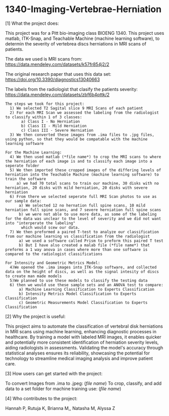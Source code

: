 # 1340-Imaging-Vertebrae-Herniation

[1] What the project does:

  This project was for a Pitt bio-imaging class BIOENG 1340. This project uses matlab, ITK-Snap, and Teachable Machine (machine learning software), to determin the severity of vertebrea      discs herniations in MRI scans of patients.  

  The data we used is MRI scans from: https://data.mendeley.com/datasets/k57fr854j2/2 
  
  The original research paper that uses this data set: https://doi.org/10.3390/diagnostics13040663 
  
  The labels from the radiologist that clasify the patients severity: https://data.mendeley.com/datasets/zbf6b4pttk/2

    The steps we took for this project:
      1) We selected T2 Sagital slice 9 MRI Scans of each patient
      2) For each MRI Scan we assessed the labeling from the radiologist to classify within 1 of 3 classes:
           a) Class I - No Herniation
           b) Class II - Mild Herniation
           c) Class III - Severe Herniation
      3) We then converted these images from .ima files to .jpg files, using python, so that they would be compatable with the machine learning software

    For the Machine Learning:
      4) We then used matlab (*file name*) to crop the MRI scans to where the herniation of each image is and to classify each image into a seperate folder 
      5) We then imported these cropped images of the differing levels of herniation into the Teachable Machine (machine learning software) to train the software
         a) we had 70 total scans to train our machine, 30 disks with no herniation, 20 disks with mild herniation, 20 disks with severe herniation
      6) From there we selected seperate full MRI Scan photos to use as our sample data:
          a) We selected 12 no hernation full spine scans, 10 mild herniation full spine scans, and 7 severe herniation full spine scans
          b) we were not able to use more data, as some of the labeling for the data was unclear to the level of severity and we did not want into "interperate the labeling"
           which would scew our data.
      7) We then preformed a paired T-test to analyze our classification from our machine learning vs classification from the radiologist
          a) we used a software called Prism to preform this paired T test
          b) But I have also created a malab file (*file name*) that preforms a 1 way anova in cases where more than one software is compared to the radiologist classifications
  
    For Intensity and Geometric Metrics Model:
      4)We opened the .ima images into ITK-Snap software, and collected data on the height of discs, as well as the signal intesity of discs to create man made models 
      5)We planned to use these models to classify the testing data
      6) then we would use these sample sets and an ANOVA test to compare:
          a) Machine Learning Classification to Experts Classification​
          b) Intensity Metrics Model Classification to Experts Classification​
          c) Geometric Measurements Model Classification to Experts Classification
     

[2] Why the project is useful:

  This project aims to automate the classification of vertebral disk herniations in MRI scans using machine learning, enhancing diagnostic processes in healthcare. By training a model with   labeled MRI images, it enables quicker and potentially more consistent identification of herniation severity levels, aiding radiologists in assessments. Validating the model's accuracy     through statistical analyses ensures its reliability, showcasing the potential for technology to streamline medical imaging analysis and improve patient care.


[3] How users can get started with the project:

  To convert Images from .ima to .jpeg: (*file name*)
  To crop, classify, and add data to a set folder for machine training use: (*file name*) 
  


[4] Who contributes to the project:

Hannah P,  Rutuja K, Brianna M,, Natasha M, Alyssa Z



